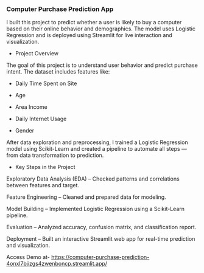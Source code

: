 ### Computer Purchase Prediction App

I built this project to predict whether a user is likely to buy a computer based on their online behavior and demographics. The model uses Logistic Regression and is deployed using Streamlit for live interaction and visualization.

- Project Overview

The goal of this project is to understand user behavior and predict purchase intent. The dataset includes features like:

- Daily Time Spent on Site

- Age

- Area Income

- Daily Internet Usage

- Gender

After data exploration and preprocessing, I trained a Logistic Regression model using Scikit-Learn and created a pipeline to automate all steps — from data transformation to prediction.

- Key Steps in the Project

Exploratory Data Analysis (EDA) – Checked patterns and correlations between features and target.

Feature Engineering – Cleaned and prepared data for modeling.

Model Building – Implemented Logistic Regression using a Scikit-Learn pipeline.

Evaluation – Analyzed accuracy, confusion matrix, and classification report.

Deployment – Built an interactive Streamlit web app for real-time prediction and visualization.

Access Demo at- https://computer-purchase-prediction-4onxl7bjizgs4zwenboncp.streamlit.app/ 
